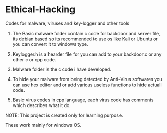# Ethical-Hacking
Codes for malware, viruses and key-logger and other tools  

1. The Basic malware folder contain c code for backdoor and server file, its debian based so its recommended to use os like Kali or Ubuntu or you can convert it to windows type.

2. Keylogger.h is a hearder file for you can add to your backdoor.c or any other c or cpp code.

3. Malware folder is the c code i have developed.

4. To hide your malware from being detected by Anti-Virus softwares you can use hex editor and or add various useless functions to hide actuall code.

5. Basic virus codes in cpp language, each virus code has comments which describes what it do. 

NOTE: This project is created only for learning purpose.

These work mainly for windows OS.

